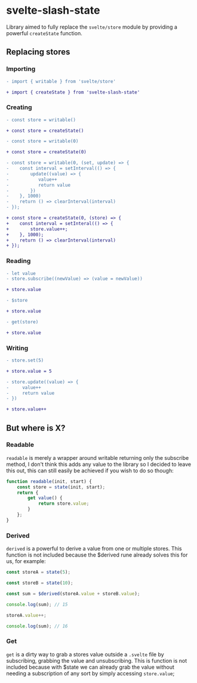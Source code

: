 # svelte-slash-state

Library aimed to fully replace the `svelte/store` module by providing a powerful `createState` function.

## Replacing stores

### Importing

```diff
- import { writable } from 'svelte/store'

+ import { createState } from 'svelte-slash-state'
```

### Creating

```diff
- const store = writable()

+ const store = createState()
```

```diff
- const store = writable(0)

+ const store = createState(0)
```

```diff
- const store = writable(0, (set, update) => {
-    const interval = setInterval(() => {
-        update((value) => {
-           value++
-           return value
-        })
-    }, 1000)
-    return () => clearInterval(interval)
- });

+ const store = createState(0, (store) => {
+    const interval = setInteral(() => {
+        store.value++;
+    }, 1000);
+    return () => clearInterval(interval)
+ });
```

### Reading

```diff
- let value
- store.subscribe((newValue) => (value = newValue))

+ store.value
```

```diff
- $store

+ store.value
```

```diff
- get(store)

+ store.value
```

### Writing

```diff
- store.set(5)

+ store.value = 5
```

```diff
- store.update((value) => {
-     value++
-     return value
- })

+ store.value++
```

## But where is X?

### Readable

`readable` is merely a wrapper around writable returning only the subscribe method, I don't think this adds any value to the library so I decided to leave this out, this can still easily be achieved if you wish to do so though:

```js
function readable(init, start) {
	const store = state(init, start);
	return {
		get value() {
			return store.value;
		}
	};
}
```

### Derived

`derived` is a powerful to derive a value from one or multiple stores. This function is not included because the $derived rune already solves this for us, for example:

```js
const storeA = state(5);

const storeB = state(10);

const sum = $derived(storeA.value + storeB.value);

console.log(sum); // 15

storeA.value++;

console.log(sum); // 16
```

### Get

`get` is a dirty way to grab a stores value outside a `.svelte` file by subscribing, grabbing the value and unsubscribing. This is function is not included because with $state we can already grab the value without needing a subscription of any sort by simply accessing `store.value`;
